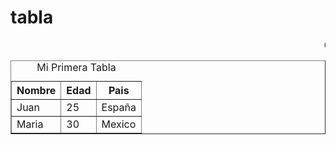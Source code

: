 <html>
<head>
  
  <meta charset="utf-8"/>
</head>
<body>
  <h1>tabla</h1>
  <p> <marquee>CENTRO DE ESTUDIOS DE BACHILLERATO CEB 5/11</marquee>
<table border="1">
<caption>Mi Primera Tabla</caption>
<tr>
<th>Nombre</th>
<th>Edad</th>
<th>Pais</th>
</tr>
<tr>
<td>Juan</td>
<td>25</td>
<td>España</td>
</tr>
<tr>
<td>Maria</td>
<td>30</td>
<td>Mexico</td>
</tr>
</table>
</body>
</html>

